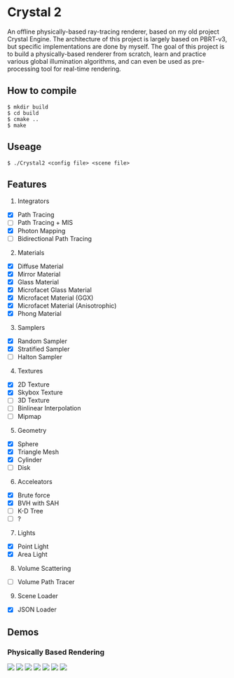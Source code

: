 # Crystal 2
An offline physically-based ray-tracing renderer, based on my old project Crystal Engine. The architecture of this project is largely based on PBRT-v3, but specific implementations are done by myself. The goal of this project is to build a physically-based renderer from scratch, learn and practice various global illumination algorithms, and can even be used as pre-processing tool for real-time rendering.

## How to compile
```
$ mkdir build
$ cd build
$ cmake ..
$ make
```

## Useage
```
$ ./Crystal2 <config file> <scene file>
```

## Features
1. Integrators
- [x] Path Tracing
- [ ] Path Tracing + MIS
- [x] Photon Mapping
- [ ] Bidirectional Path Tracing

2. Materials
- [x] Diffuse Material
- [x] Mirror Material
- [x] Glass Material
- [x] Microfacet Glass Material
- [x] Microfacet Material (GGX)
- [x] Microfacet Material (Anisotrophic)
- [x] Phong Material

3. Samplers
- [x] Random Sampler
- [x] Stratified Sampler
- [ ] Halton Sampler

4. Textures
- [x] 2D Texture
- [x] Skybox Texture
- [ ] 3D Texture
- [ ] Binlinear Interpolation
- [ ] Mipmap

5. Geometry
- [x] Sphere
- [x] Triangle Mesh
- [x] Cylinder
- [ ] Disk 

6. Acceleators
- [x] Brute force
- [x] BVH with SAH
- [ ] K-D Tree
- [ ] ?

7. Lights
- [x] Point Light
- [x] Area Light  

8. Volume Scattering
- [ ] Volume Path Tracer

9. Scene Loader
- [x] JSON Loader

## Demos
### Physically Based Rendering
![](Resources/Images/PBR1.png)
![](Resources/Images/PBR2.png)
![](Resources/Images/result.png)
![](Resources/Images/result-glass3.png)
![](Resources/Images/result-glass2.png)
![](Resources/Images/result-glass1.png)
![](Resources/Images/result-micro1.png)
